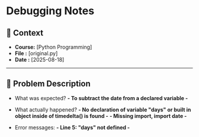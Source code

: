 # Debugging Notes

## 📌 Context
- **Course:** [Python Programming]
- **File  :** [original.py]
- **Date  :** [2025-08-18]

---

## 🐞 Problem Description

- What was expected? 
  **- To subtract the date from a declared variable -**

- What actually happened? 
  **- No declaration of variable "days" or built in object inside of timedelta() is found -**
  **- Missing import, import date -**
  
- Error messages:
  **- Line 5: "days" not defined -**